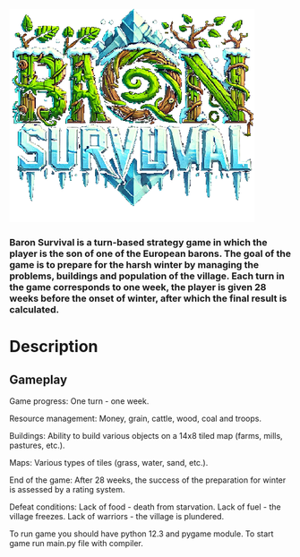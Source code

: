 ![plot](buildings/image/barony.png)

<h3>
Baron Survival is a turn-based strategy game in which the player is the son of one of the European barons. The goal of the game is to prepare for the harsh winter by managing the problems, buildings and population of the village. Each turn in the game corresponds to one week, the player is given 28 weeks before the onset of winter, after which the final result is calculated.
</h3>

<h1>Description</h1>
<h2>Gameplay</h2>

Game progress: One turn - one week.

Resource management: Money, grain, cattle, wood, coal and troops.

Buildings: Ability to build various objects on a 14x8 tiled map (farms, mills, pastures, etc.).

Maps: Various types of tiles (grass, water, sand, etc.). 

End of the game: After 28 weeks, the success of the preparation for winter is assessed by a rating system.

Defeat conditions:
    Lack of food - death from starvation.
    Lack of fuel - the village freezes.
    Lack of warriors - the village is plundered.



To run game you should have python 12.3 and pygame module.
To start game run main.py file with compiler.